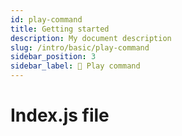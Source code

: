 ```yaml
---
id: play-command
title: Getting started
description: My document description
slug: /intro/basic/play-command
sidebar_position: 3
sidebar_label: 🛫 Play command
---
```


# Index.js file